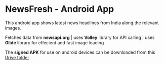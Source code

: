 # NewsFresh - Android App
This android app shows latest news headlines from India along the relevant images.

Fetches data from **newsapi.org**
| uses **Volley** library for API calling
| uses **Glide** library for effecient and fast image loading


The **signed APK** for use on android devices can be downloaded from this [Drive folder ](https://drive.google.com/drive/folders/0B3Ho61rb86QrWmd2MERDQzQ1MVU?resourcekey=0-okn3IckrhHysfM1tO9OJCA&usp=sharing)
